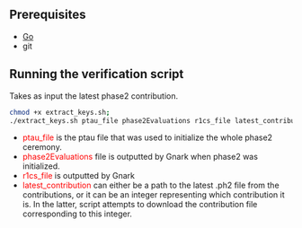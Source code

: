 ## Prerequisites

- [Go](https://golang.org/doc/install)
- git

## Running the verification script

Takes as input the latest phase2 contribution.

```bash
chmod +x extract_keys.sh;
./extract_keys.sh ptau_file phase2Evaluations r1cs_file latest_contribution
```

- <span style="color:red">ptau_file</span> is the ptau file that was used to initialize the whole phase2 ceremony.
- <span style="color:red">phase2Evaluations</span> file is outputted by Gnark when phase2 was initialized.
- <span style="color:red">r1cs_file</span> is outputted by Gnark
- <span style="color:red">latest_contribution</span> can either be a path to the latest .ph2 file from the contributions, or it can be an integer representing which contribution it is. In the latter, script attempts to download the contribution file corresponding to this integer.
